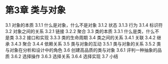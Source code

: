 # 第3章 类与对象
3.1 对象的本质
3.1.1 什么是对象，什么不是对象
3.1.2 状态
3.1.3 行为
3.1.4 标识符
3.2 对象之间的关系
3.2.1 链接
3.2.2 聚合
3.3 类的本质
3.3.1 什么是类，什么不是类
3.3.2 接口和实现
3.3.3 类的生命周期
3.4 类之间的关系
3.4.1 关联
3.4.2 继承
3.4.3 聚合
3.4.4 依赖关系
3.5 类与对象的互动
3.5.1 类与对象的关系
3.5.2 类与对象在分析和设计中的角色
3.6 创建高品质的类与对象
3.6.1 评判一种抽象的品质
3.6.2 选择操作
3.6.3 选择关系
3.6.4 选择实现
3.7 小结
